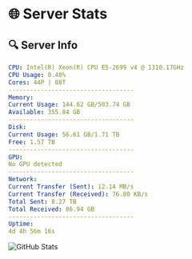 # 🌐 Server Stats
## 🔍 Server Info
```yaml
CPU: Intel(R) Xeon(R) CPU E5-2699 v4 @ 1310.17GHz
CPU Usage: 0.40%
Cores: 44P | 88T
-----------------------------------
Memory:
Current Usage: 144.62 GB/503.74 GB
Available: 355.84 GB
-----------------------------------
Disk:
Current Usage: 56.61 GB/1.71 TB
Free: 1.57 TB
-----------------------------------
GPU:
No GPU detected
-----------------------------------
Network:
Current Transfer (Sent): 12.14 MB/s
Current Transfer (Received): 76.80 KB/s
Total Sent: 8.27 TB
Total Received: 86.94 GB
-----------------------------------
Uptime:
4d 4h 56m 16s
```
![GitHub Stats](https://img.shields.io/badge/Updated-2025-03-12_02:19:05-blue)